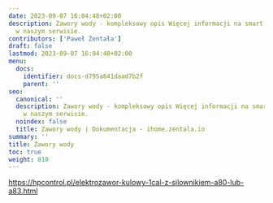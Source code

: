 ```yaml
---
date: 2023-09-07 16:04:48+02:00
description: Zawory wody - kompleksowy opis Więcej informacji na smart home znajdziesz
  w naszym serwisie.
contributors: ['Paweł Żentała']
draft: false
lastmod: 2023-09-07 16:04:48+02:00
menu:
  docs:
    identifier: docs-d795a641daad7b2f
    parent: ''
seo:
  canonical: ''
  description: Zawory wody - kompleksowy opis Więcej informacji na smart home znajdziesz
    w naszym serwisie.
  noindex: false
  title: Zawory wody | Dokumentacja - ihome.zentala.io
summary: ''
title: Zawory wody
toc: true
weight: 810
---
```



https://hpcontrol.pl/elektrozawor-kulowy-1cal-z-silownikiem-a80-lub-a83.html
